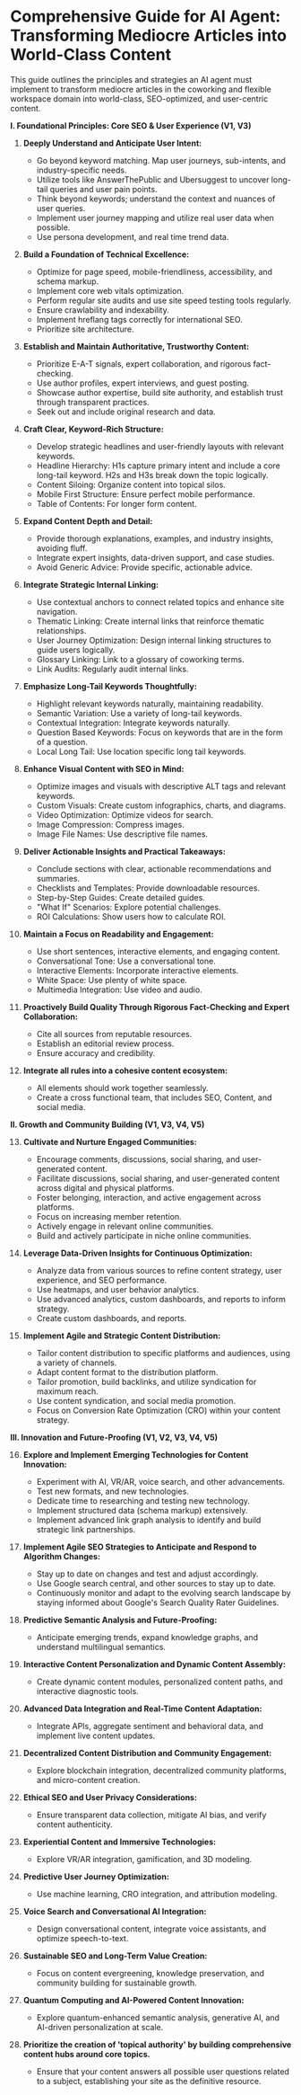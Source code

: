 # Comprehensive Guide for AI Agent: Transforming Mediocre Articles into World-Class Content

This guide outlines the principles and strategies an AI agent must implement to transform mediocre articles in the coworking and flexible workspace domain into world-class, SEO-optimized, and user-centric content.

**I. Foundational Principles: Core SEO & User Experience (V1, V3)**

1.  **Deeply Understand and Anticipate User Intent:**

    - Go beyond keyword matching. Map user journeys, sub-intents, and industry-specific needs.
    - Utilize tools like AnswerThePublic and Ubersuggest to uncover long-tail queries and user pain points.
    - Think beyond keywords; understand the context and nuances of user queries.
    - Implement user journey mapping and utilize real user data when possible.
    - Use persona development, and real time trend data.

2.  **Build a Foundation of Technical Excellence:**

    - Optimize for page speed, mobile-friendliness, accessibility, and schema markup.
    - Implement core web vitals optimization.
    - Perform regular site audits and use site speed testing tools regularly.
    - Ensure crawlability and indexability.
    - Implement hreflang tags correctly for international SEO.
    - Prioritize site architecture.

3.  **Establish and Maintain Authoritative, Trustworthy Content:**

    - Prioritize E-A-T signals, expert collaboration, and rigorous fact-checking.
    - Use author profiles, expert interviews, and guest posting.
    - Showcase author expertise, build site authority, and establish trust through transparent practices.
    - Seek out and include original research and data.

4.  **Craft Clear, Keyword-Rich Structure:**

    - Develop strategic headlines and user-friendly layouts with relevant keywords.
    - Headline Hierarchy: H1s capture primary intent and include a core long-tail keyword. H2s and H3s break down the topic logically.
    - Content Siloing: Organize content into topical silos.
    - Mobile First Structure: Ensure perfect mobile performance.
    - Table of Contents: For longer form content.

5.  **Expand Content Depth and Detail:**

    - Provide thorough explanations, examples, and industry insights, avoiding fluff.
    - Integrate expert insights, data-driven support, and case studies.
    - Avoid Generic Advice: Provide specific, actionable advice.

6.  **Integrate Strategic Internal Linking:**

    - Use contextual anchors to connect related topics and enhance site navigation.
    - Thematic Linking: Create internal links that reinforce thematic relationships.
    - User Journey Optimization: Design internal linking structures to guide users logically.
    - Glossary Linking: Link to a glossary of coworking terms.
    - Link Audits: Regularly audit internal links.

7.  **Emphasize Long-Tail Keywords Thoughtfully:**

    - Highlight relevant keywords naturally, maintaining readability.
    - Semantic Variation: Use a variety of long-tail keywords.
    - Contextual Integration: Integrate keywords naturally.
    - Question Based Keywords: Focus on keywords that are in the form of a question.
    - Local Long Tail: Use location specific long tail keywords.

8.  **Enhance Visual Content with SEO in Mind:**

    - Optimize images and visuals with descriptive ALT tags and relevant keywords.
    - Custom Visuals: Create custom infographics, charts, and diagrams.
    - Video Optimization: Optimize videos for search.
    - Image Compression: Compress images.
    - Image File Names: Use descriptive file names.

9.  **Deliver Actionable Insights and Practical Takeaways:**

    - Conclude sections with clear, actionable recommendations and summaries.
    - Checklists and Templates: Provide downloadable resources.
    - Step-by-Step Guides: Create detailed guides.
    - "What If" Scenarios: Explore potential challenges.
    - ROI Calculations: Show users how to calculate ROI.

10. **Maintain a Focus on Readability and Engagement:**

    - Use short sentences, interactive elements, and engaging content.
    - Conversational Tone: Use a conversational tone.
    - Interactive Elements: Incorporate interactive elements.
    - White Space: Use plenty of white space.
    - Multimedia Integration: Use video and audio.

11. **Proactively Build Quality Through Rigorous Fact-Checking and Expert Collaboration:**

    - Cite all sources from reputable resources.
    - Establish an editorial review process.
    - Ensure accuracy and credibility.

12. **Integrate all rules into a cohesive content ecosystem:**
    - All elements should work together seamlessly.
    - Create a cross functional team, that includes SEO, Content, and social media.

**II. Growth and Community Building (V1, V3, V4, V5)**

13. **Cultivate and Nurture Engaged Communities:**

    - Encourage comments, discussions, social sharing, and user-generated content.
    - Facilitate discussions, social sharing, and user-generated content across digital and physical platforms.
    - Foster belonging, interaction, and active engagement across platforms.
    - Focus on increasing member retention.
    - Actively engage in relevant online communities.
    - Build and actively participate in niche online communities.

14. **Leverage Data-Driven Insights for Continuous Optimization:**

    - Analyze data from various sources to refine content strategy, user experience, and SEO performance.
    - Use heatmaps, and user behavior analytics.
    - Use advanced analytics, custom dashboards, and reports to inform strategy.
    - Create custom dashboards, and reports.

15. **Implement Agile and Strategic Content Distribution:**
    - Tailor content distribution to specific platforms and audiences, using a variety of channels.
    - Adapt content format to the distribution platform.
    - Tailor promotion, build backlinks, and utilize syndication for maximum reach.
    - Use content syndication, and social media promotion.
    - Focus on Conversion Rate Optimization (CRO) within your content strategy.

**III. Innovation and Future-Proofing (V1, V2, V3, V4, V5)**

16. **Explore and Implement Emerging Technologies for Content Innovation:**

    - Experiment with AI, VR/AR, voice search, and other advancements.
    - Test new formats, and new technologies.
    - Dedicate time to researching and testing new technology.
    - Implement structured data (schema markup) extensively.
    - Implement advanced link graph analysis to identify and build strategic link partnerships.

17. **Implement Agile SEO Strategies to Anticipate and Respond to Algorithm Changes:**

    - Stay up to date on changes and test and adjust accordingly.
    - Use Google search central, and other sources to stay up to date.
    - Continuously monitor and adapt to the evolving search landscape by staying informed about Google's Search Quality Rater Guidelines.

18. **Predictive Semantic Analysis and Future-Proofing:**

    - Anticipate emerging trends, expand knowledge graphs, and understand multilingual semantics.

19. **Interactive Content Personalization and Dynamic Content Assembly:**

    - Create dynamic content modules, personalized content paths, and interactive diagnostic tools.

20. **Advanced Data Integration and Real-Time Content Adaptation:**

    - Integrate APIs, aggregate sentiment and behavioral data, and implement live content updates.

21. **Decentralized Content Distribution and Community Engagement:**

    - Explore blockchain integration, decentralized community platforms, and micro-content creation.

22. **Ethical SEO and User Privacy Considerations:**

    - Ensure transparent data collection, mitigate AI bias, and verify content authenticity.

23. **Experiential Content and Immersive Technologies:**

    - Explore VR/AR integration, gamification, and 3D modeling.

24. **Predictive User Journey Optimization:**

    - Use machine learning, CRO integration, and attribution modeling.

25. **Voice Search and Conversational AI Integration:**

    - Design conversational content, integrate voice assistants, and optimize speech-to-text.

26. **Sustainable SEO and Long-Term Value Creation:**

    - Focus on content evergreening, knowledge preservation, and community building for sustainable growth.

27. **Quantum Computing and AI-Powered Content Innovation:**

    - Explore quantum-enhanced semantic analysis, generative AI, and AI-driven personalization at scale.

28. **Prioritize the creation of 'topical authority' by building comprehensive content hubs around core topics.**
    - Ensure that your content answers all possible user questions related to a subject, establishing your site as the definitive resource.
